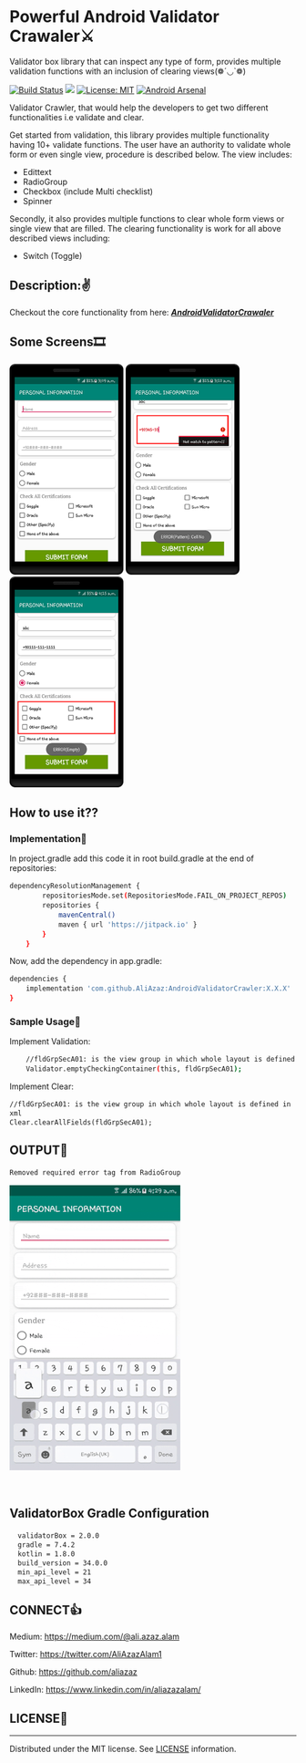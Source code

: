 # Powerful Android Validator Crawaler⚔
Validator box library that can inspect any type of form, provides multiple validation functions with an inclusion of clearing views(❁´◡`❁)

[![Build Status](https://travis-ci.com/AliAzaz/AndroidValidatorCrawler.svg?branch=master)](https://travis-ci.com/AliAzaz/AndroidValidatorCrawler) [![](https://jitpack.io/v/AliAzaz/AndroidValidatorCrawler.svg)](https://jitpack.io/#AliAzaz/AndroidValidatorCrawler) [![License: MIT](https://img.shields.io/badge/License-MIT-brightgreen.svg)](https://opensource.org/licenses/MIT) [![Android Arsenal](https://img.shields.io/badge/Android%20Arsenal-Powerful%20Android%20Validator%20Crawaler-brightgreen.svg?style=flat)](https://android-arsenal.com/details/1/8077) 

Validator Crawler, that would help the developers to get two different functionalities i.e validate and clear.

Get started from validation, this library provides multiple functionality having 10+ validate functions. The user have an authority to validate whole form or even single view, procedure is described below. 
The view includes:
- Edittext
- RadioGroup
- Checkbox (include Multi checklist)
- Spinner

Secondly, it also provides multiple functions  to clear whole form views or single view that are filled. The clearing functionality is work for all above described views including:
- Switch (Toggle)

## Description:✌
Checkout the core functionality from here: ***[AndroidValidatorCrawaler](https://proandroiddev.com/powerful-android-validator-crawaler-9a72bd9917d5)***

## Some Screens🎞 

<img alt="Pic-1" src="https://github.com/AliAzaz/AndroidValidatorCrawler/blob/master/pictures/pic01.png" width="200"/> <img alt="Pic-2" src="https://github.com/AliAzaz/AndroidValidatorCrawler/blob/master/pictures/pic02.png" width="200"/> <img alt="Pic-3" src="https://github.com/AliAzaz/AndroidValidatorCrawler/blob/master/pictures/pic03.png" width="200"/>

## How to use it??

### Implementation🧨
In project.gradle add this code it in root build.gradle at the end of repositories:
```sh
dependencyResolutionManagement {
		repositoriesMode.set(RepositoriesMode.FAIL_ON_PROJECT_REPOS)
		repositories {
			mavenCentral()
			maven { url 'https://jitpack.io' }
		}
	}
```

Now, add the dependency in app.gradle:
```sh
dependencies {
    implementation 'com.github.AliAzaz:AndroidValidatorCrawler:X.X.X'
}
```

### Sample Usage🔔
Implement Validation:
```sh
    //fldGrpSecA01: is the view group in which whole layout is defined in xml
    Validator.emptyCheckingContainer(this, fldGrpSecA01);
```

Implement Clear:

    //fldGrpSecA01: is the view group in which whole layout is defined in xml
    Clear.clearAllFields(fldGrpSecA01);

## OUTPUT📇

```sh
Removed required error tag from RadioGroup
```

![](https://github.com/AliAzaz/AndroidValidatorCrawler/blob/master/output.gif)

<br>

## ValidatorBox Gradle Configuration

```
  validatorBox = 2.0.0
  gradle = 7.4.2
  kotlin = 1.8.0
  build_version = 34.0.0
  min_api_level = 21
  max_api_level = 34
```

## CONNECT👍

Medium: https://medium.com/@ali.azaz.alam

Twitter: https://twitter.com/AliAzazAlam1

Github: https://github.com/aliazaz

LinkedIn: https://www.linkedin.com/in/aliazazalam/

## LICENSE📃
----
Distributed under the MIT license. See [LICENSE](https://github.com/AliAzaz/AndroidValidatorCrawler/blob/master/LICENSE) information.
